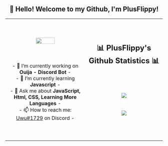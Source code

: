 <h2 align="center">👋 Hello! Welcome to my Github, I'm PlusFlippy!</h2>
<p align="center">
<table align="center">
   <tr>
      <td>
         <p align="center">    
         <img align="center" src="https://i.imgur.com/E029hYg.png" width="50%"/></a><br/>
         <br/><br/>
            <a href=""><img align="center" src="" alt=""/></a>
         <br/><br/>
         - 🔭 I’m currently working on <strong><a>Ouija - Discord Bot</a></strong> -
         <br/>
         - 🌱 I’m currently learning <strong>Javascript</strong> -
         <br/>
         - 💬 Ask me about <strong>JavaScript, Html, CSS, Learning More Languages</strong> -
         <br/>
         - 📫 How to reach me: <a href="">Uwu#1729</a> on Discord -
         <br/>
      </td>
      <td>
      <br/><br/>
      <h2 align="center">📊 PlusFlippy's Github Statistics 📊 </h2>   
         <p align="center">
                      <br/><br/><br/> 
                         <img align="center" src="https://github-readme-stats.vercel.app/api?username=PlusFlippy&theme=radical&show_icons=true&hide_border=true" />
           <br/><br/><br/> 
             <img align="center" src="https://github-readme-stats.vercel.app/api/top-langs/?username=PlusFlippy&theme=radical&hide_border=true" />
         </p> 
             <br/><br/><br/> 
   </tr>
</table>
</p>
